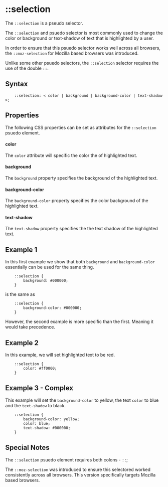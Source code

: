 # ::selection

The `::selection` is a pseudo selector.

The `::selection` and psuedo selector is most commonly used to change the color or background or text-shadow of text that is highlighted by a user.

In order to ensure that this psuedo selector works well across all browsers, the `::moz-selection` for Mozilla based browsers was introduced.

Unlike some other psuedo selectors, the `::selection` selector requires the use of the double `::`.

## Syntax

```
    ::selection: < color | background | background-color | text-shadow >;
```

## Properties

The following CSS properties can be set as attributes for the `::selection` psuedo element.

#### color

The `color` attribute will specific the color the of highlighted text.

#### background

The `background` property specifies the background of the highlighted text.

#### background-color

The `background-color` property specifies the color background of the highlighted text.

#### text-shadow

The `text-shadow` property specifies the the text shadow of the highlighted text.

## Example 1

In this first example we show that both `background` and `background-color` essentially can be used for the same thing.

```
    ::selection {
    	background: #000000;
    }
```
is the same as

```
    ::selection {
    	background-color: #000000;
	}
```

However, the second example is more specific than the first. Meaning it would take precedence.	
    

## Example 2

In this example, we will set highlighted text to be red.

```
	::selection {
		color: #ff0000;
	}
```

## Example 3 - Complex

This example will set the `background-color` to yellow, the text `color` to blue and the `text-shadow` to black.

```
	::selection {
		background-color: yellow;
		color: blue;
		text-shadow: #000000;
	}        
```

## Special Notes

The `::selection` psuedo element requires both colons - `::`;

The `::moz-selection` was introduced to ensure this selectored worked consistently across all browsers. This version specifically targets Mozilla based browsers.
